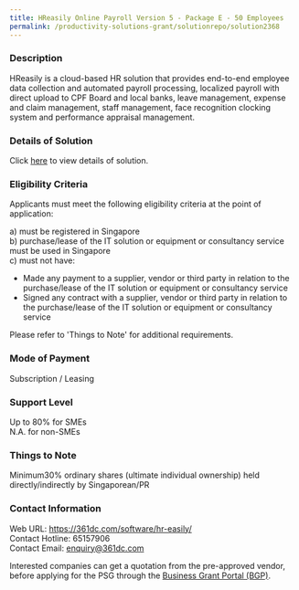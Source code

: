 ```yaml
---
title: HReasily Online Payroll Version 5 - Package E - 50 Employees
permalink: /productivity-solutions-grant/solutionrepo/solution2368
---
```


### Description

HReasily is a cloud-based HR solution that provides end-to-end employee data collection and automated payroll processing, localized payroll with direct upload to CPF Board and local banks, leave management, expense and claim management, staff management, face recognition clocking system and performance appraisal management.

### Details of Solution

Click <a href='https://www.gobusiness.gov.sg/images/psg/361_Degree_HReasily_20210092_Desensitised_Annex_3_Part_5.pdf' target='_blank' rel='noopener'>here</a> to view details of solution.

### Eligibility Criteria

Applicants must meet the following eligibility criteria at the point of application:

a) must be registered in Singapore <br>
b) purchase/lease of the IT solution or equipment or consultancy service must be used in Singapore <br>
c) must not have:
- Made any payment to a supplier, vendor or third party in relation to the purchase/lease of the IT solution or equipment or consultancy service
- Signed any contract with a supplier, vendor or third party in relation to the purchase/lease of the IT solution or equipment or consultancy service

Please refer to 'Things to Note' for additional requirements.

### Mode of Payment
Subscription / Leasing

### Support Level
Up to 80% for SMEs <br>
N.A. for non-SMEs

### Things to Note
Minimum30% ordinary shares (ultimate individual ownership) held directly/indirectly by Singaporean/PR

### Contact Information
Web URL: https://361dc.com/software/hr-easily/<br>Contact Hotline: 65157906 <br>Contact Email: enquiry@361dc.com <br>

Interested companies can get a quotation from the pre-approved vendor, before applying for the PSG through the <a target='_blank' rel='noopener' href='https://www.businessgrants.gov.sg/'>Business Grant Portal (BGP)</a>.
